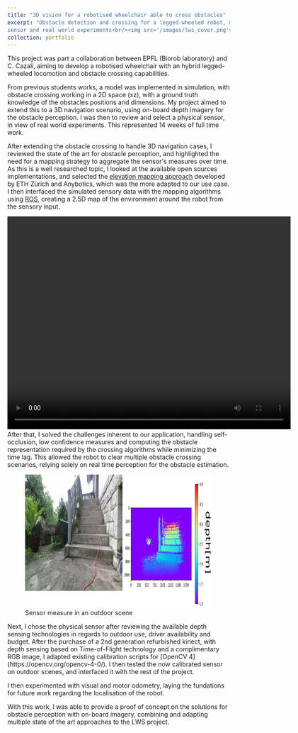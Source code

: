 ```yaml
---
title: "3D vision for a robotised wheelchair able to cross obstacles"
excerpt: "Obstacle detection and crossing for a legged-wheeled robot, motivated selection of a depth
sensor and real world experiments<br/><img src='/images/lws_cover.png'>"
collection: portfolio
---
```




<!-- Introduction of the project -->
This project was part a collaboration between EPFL (Biorob laboratory) and C. Cazali, aiming to develop a robotised wheelchair with an hybrid legged-wheeled locomotion and obstacle crossing capabilities.


<!-- Problematic -->
From previous students works, a model was implemented in simulation, with obstacle crossing working in a 2D space (xz), with a ground truth knowledge of the obstacles positions and dimensions.
My project aimed to extend this to a 3D navigation scenario, using on-board depth imagery for the obstacle perception. I was then to review and select a physical sensor, in view of real world experiments. This represented 14 weeks of full time work.


<!-- My approach -->

After extending the obstacle crossing to handle 3D navigation cases, I reviewed the state of the art for obstacle perception, and highlighted the need for a mapping strategy to aggregate the sensor's measures over time. As this is a well researched topic, I looked at the available open sources implementations, and selected the [elevation mapping approach](https://github.com/ANYbotics/elevation_mapping) developed by ETH Zürich and Anybotics, which was the more adapted to our use case.
I then interfaced the simulated sensory data with the mapping algorithms using [ROS](https://www.ros.org/), creating a 2.5D map of the environment around the robot from the sensory input.

 <video width="640" height="480" controls>
  <source src="/files/demo_lws.mp4" type="video/mp4">
</video> 
After that, I solved the challenges inherent to our application, handling self-occlusion, low confidence measures and computing the obstacle representation required by the crossing algorithms while minimizing the time lag. This allowed the robot to clear multiple obstacle crossing scenarios, relying solely on real time perception for the obstacle estimation.


<figure>
<img src="/images/lws_stairsrgbd.png" alt="Sensor measure in an outdoor scene" style="width:900px;height:300px;">
<figcaption>Sensor measure in an outdoor scene</figcaption>
</figure>
Next, I chose the physical sensor after reviewing the available depth sensing technologies in regards to outdoor use, driver availability and budget. After the purchase of a 2nd generation refurbished kinect, with depth sensing based on Time-of-Flight technology and a complimentary RGB image, I adapted existing calibration scripts for [OpenCV 4](https://opencv.org/opencv-4-0/). I then tested the now calibrated sensor on outdoor scenes, and interfaced it with the rest of the project. 


I then experimented with visual and motor odometry, laying the fundations for future work regarding the localisation of the robot.

<!-- Challenges -->



<!-- Results -->

With this work, I was able to provide a proof of concept on the solutions for obstacle perception with on-board imagery, combining and adapting multiple state of the art approaches to the LWS project.


